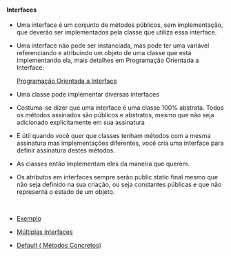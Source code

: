 #### Interfaces

- Uma interface é um conjunto de métodos públicos, sem implementação, que deverão ser implementados pela classe que utiliza essa interface.
- Uma interface não pode ser instanciada, mas pode ter uma variável referenciando e atribuindo um objeto de uma classe que está implementando ela, mais detalhes em Programação Orientada a Interface:
    
    [Programação Orientada a Interface](../polimorfismo.md/poi.md)
    

- Uma classe pode implementar diversas interfaces
- Costuma-se dizer que uma interface é uma classe 100% abstrata.  Todos os métodos assinados são públicos e abstratos, mesmo que não seja adicionado explicitamente em sua assinatura
- É útil quando você quer que classes tenham métodos com a mesma assinatura mas implementações diferentes, você cria uma interface para definir assinatura destes métodos.
- As classes então implementam eles da maneira que querem.
- Os atributos em interfaces sempre serão  public static final mesmo que não seja definido na sua criação, ou seja  constantes públicas e que não representa o estado de um objeto.
<br>

- [Exemplo](exemplo.md)

- [Múltiplas interfaces](multiplas.md)

- [Default ( Métodos Concretos)](default.md)